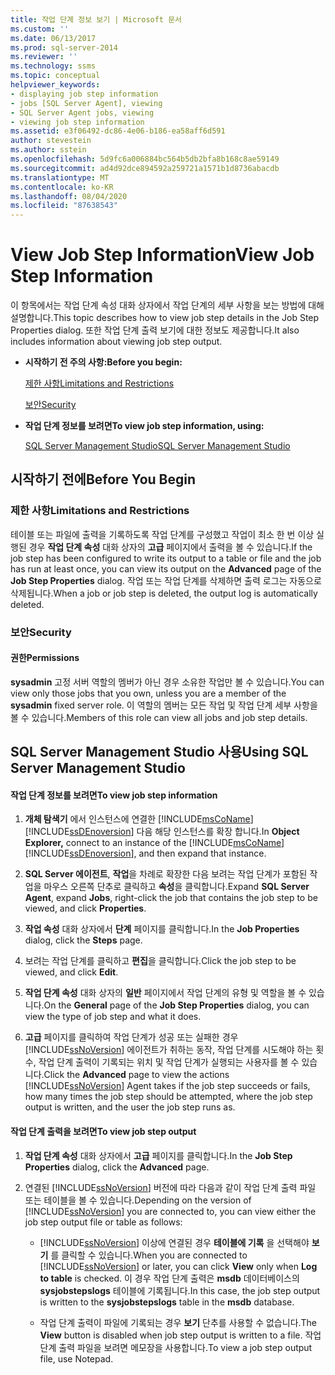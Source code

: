 ```yaml
---
title: 작업 단계 정보 보기 | Microsoft 문서
ms.custom: ''
ms.date: 06/13/2017
ms.prod: sql-server-2014
ms.reviewer: ''
ms.technology: ssms
ms.topic: conceptual
helpviewer_keywords:
- displaying job step information
- jobs [SQL Server Agent], viewing
- SQL Server Agent jobs, viewing
- viewing job step information
ms.assetid: e3f06492-dc86-4e06-b186-ea58aff6d591
author: stevestein
ms.author: sstein
ms.openlocfilehash: 5d9fc6a006884bc564b5db2bfa8b168c8ae59149
ms.sourcegitcommit: ad4d92dce894592a259721a1571b1d8736abacdb
ms.translationtype: MT
ms.contentlocale: ko-KR
ms.lasthandoff: 08/04/2020
ms.locfileid: "87638543"
---
```

# <a name="view-job-step-information"></a><span data-ttu-id="72c67-102">View Job Step Information</span><span class="sxs-lookup"><span data-stu-id="72c67-102">View Job Step Information</span></span>
  <span data-ttu-id="72c67-103">이 항목에서는 작업 단계 속성 대화 상자에서 작업 단계의 세부 사항을 보는 방법에 대해 설명합니다.</span><span class="sxs-lookup"><span data-stu-id="72c67-103">This topic describes how to view job step details in the Job Step Properties dialog.</span></span> <span data-ttu-id="72c67-104">또한 작업 단계 출력 보기에 대한 정보도 제공합니다.</span><span class="sxs-lookup"><span data-stu-id="72c67-104">It also includes information about viewing job step output.</span></span>  
  
-   <span data-ttu-id="72c67-105">**시작하기 전 주의 사항:**</span><span class="sxs-lookup"><span data-stu-id="72c67-105">**Before you begin:**</span></span>  
  
     [<span data-ttu-id="72c67-106">제한 사항</span><span class="sxs-lookup"><span data-stu-id="72c67-106">Limitations and Restrictions</span></span>](#Restrictions)  
  
     [<span data-ttu-id="72c67-107">보안</span><span class="sxs-lookup"><span data-stu-id="72c67-107">Security</span></span>](#Security)  
  
-   <span data-ttu-id="72c67-108">**작업 단계 정보를 보려면**</span><span class="sxs-lookup"><span data-stu-id="72c67-108">**To view job step information, using:**</span></span>  
  
     [<span data-ttu-id="72c67-109">SQL Server Management Studio</span><span class="sxs-lookup"><span data-stu-id="72c67-109">SQL Server Management Studio</span></span>](#SSMS)  
  
##  <a name="before-you-begin"></a><a name="BeforeYouBegin"></a> <span data-ttu-id="72c67-110">시작하기 전에</span><span class="sxs-lookup"><span data-stu-id="72c67-110">Before You Begin</span></span>  
  
###  <a name="limitations-and-restrictions"></a><a name="Restrictions"></a> <span data-ttu-id="72c67-111">제한 사항</span><span class="sxs-lookup"><span data-stu-id="72c67-111">Limitations and Restrictions</span></span>  
 <span data-ttu-id="72c67-112">테이블 또는 파일에 출력을 기록하도록 작업 단계를 구성했고 작업이 최소 한 번 이상 실행된 경우 **작업 단계 속성** 대화 상자의 **고급** 페이지에서 출력을 볼 수 있습니다.</span><span class="sxs-lookup"><span data-stu-id="72c67-112">If the job step has been configured to write its output to a table or file and the job has run at least once, you can view its output on the **Advanced** page of the **Job Step Properties** dialog.</span></span> <span data-ttu-id="72c67-113">작업 또는 작업 단계를 삭제하면 출력 로그는 자동으로 삭제됩니다.</span><span class="sxs-lookup"><span data-stu-id="72c67-113">When a job or job step is deleted, the output log is automatically deleted.</span></span>  
  
###  <a name="security"></a><a name="Security"></a> <span data-ttu-id="72c67-114">보안</span><span class="sxs-lookup"><span data-stu-id="72c67-114">Security</span></span>  
  
####  <a name="permissions"></a><a name="Permissions"></a> <span data-ttu-id="72c67-115">권한</span><span class="sxs-lookup"><span data-stu-id="72c67-115">Permissions</span></span>  
 <span data-ttu-id="72c67-116">**sysadmin** 고정 서버 역할의 멤버가 아닌 경우 소유한 작업만 볼 수 있습니다.</span><span class="sxs-lookup"><span data-stu-id="72c67-116">You can view only those jobs that you own, unless you are a member of the **sysadmin** fixed server role.</span></span> <span data-ttu-id="72c67-117">이 역할의 멤버는 모든 작업 및 작업 단계 세부 사항을 볼 수 있습니다.</span><span class="sxs-lookup"><span data-stu-id="72c67-117">Members of this role can view all jobs and job step details.</span></span>  
  
##  <a name="using-sql-server-management-studio"></a><a name="SSMS"></a> <span data-ttu-id="72c67-118">SQL Server Management Studio 사용</span><span class="sxs-lookup"><span data-stu-id="72c67-118">Using SQL Server Management Studio</span></span>  
  
#### <a name="to-view-job-step-information"></a><span data-ttu-id="72c67-119">작업 단계 정보를 보려면</span><span class="sxs-lookup"><span data-stu-id="72c67-119">To view job step information</span></span>  
  
1.  <span data-ttu-id="72c67-120">**개체 탐색기** 에서 인스턴스에 연결한 [!INCLUDE[msCoName](../../includes/msconame-md.md)] [!INCLUDE[ssDEnoversion](../../includes/ssdenoversion-md.md)] 다음 해당 인스턴스를 확장 합니다.</span><span class="sxs-lookup"><span data-stu-id="72c67-120">In **Object Explorer,** connect to an instance of the [!INCLUDE[msCoName](../../includes/msconame-md.md)] [!INCLUDE[ssDEnoversion](../../includes/ssdenoversion-md.md)], and then expand that instance.</span></span>  
  
2.  <span data-ttu-id="72c67-121">**SQL Server 에이전트**, **작업**을 차례로 확장한 다음 보려는 작업 단계가 포함된 작업을 마우스 오른쪽 단추로 클릭하고 **속성**을 클릭합니다.</span><span class="sxs-lookup"><span data-stu-id="72c67-121">Expand **SQL Server Agent**, expand **Jobs**, right-click the job that contains the job step to be viewed, and click **Properties**.</span></span>  
  
3.  <span data-ttu-id="72c67-122">**작업 속성** 대화 상자에서 **단계** 페이지를 클릭합니다.</span><span class="sxs-lookup"><span data-stu-id="72c67-122">In the **Job Properties** dialog, click the **Steps** page.</span></span>  
  
4.  <span data-ttu-id="72c67-123">보려는 작업 단계를 클릭하고 **편집**을 클릭합니다.</span><span class="sxs-lookup"><span data-stu-id="72c67-123">Click the job step to be viewed, and click **Edit**.</span></span>  
  
5.  <span data-ttu-id="72c67-124">**작업 단계 속성** 대화 상자의 **일반** 페이지에서 작업 단계의 유형 및 역할을 볼 수 있습니다.</span><span class="sxs-lookup"><span data-stu-id="72c67-124">On the **General** page of the **Job Step Properties** dialog, you can view the type of job step and what it does.</span></span>  
  
6.  <span data-ttu-id="72c67-125">**고급** 페이지를 클릭하여 작업 단계가 성공 또는 실패한 경우 [!INCLUDE[ssNoVersion](../../includes/ssnoversion-md.md)] 에이전트가 취하는 동작, 작업 단계를 시도해야 하는 횟수, 작업 단계 출력이 기록되는 위치 및 작업 단계가 실행되는 사용자를 볼 수 있습니다.</span><span class="sxs-lookup"><span data-stu-id="72c67-125">Click the **Advanced** page to view the actions [!INCLUDE[ssNoVersion](../../includes/ssnoversion-md.md)] Agent takes if the job step succeeds or fails, how many times the job step should be attempted, where the job step output is written, and the user the job step runs as.</span></span>  
  
#### <a name="to-view-job-step-output"></a><span data-ttu-id="72c67-126">작업 단계 출력을 보려면</span><span class="sxs-lookup"><span data-stu-id="72c67-126">To view job step output</span></span>  
  
1.  <span data-ttu-id="72c67-127">**작업 단계 속성** 대화 상자에서 **고급** 페이지를 클릭합니다.</span><span class="sxs-lookup"><span data-stu-id="72c67-127">In the **Job Step Properties** dialog, click the **Advanced** page.</span></span>  
  
2.  <span data-ttu-id="72c67-128">연결된 [!INCLUDE[ssNoVersion](../../includes/ssnoversion-md.md)] 버전에 따라 다음과 같이 작업 단계 출력 파일 또는 테이블을 볼 수 있습니다.</span><span class="sxs-lookup"><span data-stu-id="72c67-128">Depending on the version of [!INCLUDE[ssNoVersion](../../includes/ssnoversion-md.md)] you are connected to, you can view either the job step output file or table as follows:</span></span>  
  
    -   <span data-ttu-id="72c67-129">[!INCLUDE[ssNoVersion](../../includes/ssnoversion-md.md)] 이상에 연결된 경우 **테이블에 기록** 을 선택해야 **보기** 를 클릭할 수 있습니다.</span><span class="sxs-lookup"><span data-stu-id="72c67-129">When you are connected to [!INCLUDE[ssNoVersion](../../includes/ssnoversion-md.md)] or later, you can click **View** only when **Log to table** is checked.</span></span> <span data-ttu-id="72c67-130">이 경우 작업 단계 출력은 **msdb** 데이터베이스의 **sysjobstepslogs** 테이블에 기록됩니다.</span><span class="sxs-lookup"><span data-stu-id="72c67-130">In this case, the job step output is written to the **sysjobstepslogs** table in the **msdb** database.</span></span>  
  
    -   <span data-ttu-id="72c67-131">작업 단계 출력이 파일에 기록되는 경우 **보기** 단추를 사용할 수 없습니다.</span><span class="sxs-lookup"><span data-stu-id="72c67-131">The **View** button is disabled when job step output is written to a file.</span></span> <span data-ttu-id="72c67-132">작업 단계 출력 파일을 보려면 메모장을 사용합니다.</span><span class="sxs-lookup"><span data-stu-id="72c67-132">To view a job step output file, use Notepad.</span></span>  
  
  
